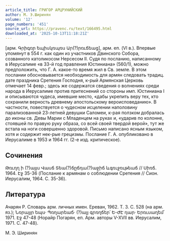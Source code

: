 ```yaml
---
article_title: ГРИГОР АРЦРУНИЙСКИЙ
author: М. Э.Ширинян
volume: '12'
page_numbers: '451'
source_url: https://pravenc.ru/text/166495.html
downloaded_at: '2025-10-13T11:18:21Z'
---
```


[арм. Գրիգռր եպիսկռպռս Ար(?)րռւճեաց], арм. еп. (VI в.). Впервые упомянут в 554 г. как один из участников Двинского Собора, созванного католикосом Нерсесом II. Судя по посланию, написанному в Иерусалиме «в 33-й год правления Юстиниана» (560/1), можно предположить, что Г. А. какое-то время жил в Св. земле. В этом послании обосновывается необходимость для армян следовать традиц. дате праздника Сретения Господня, к-рый Армянская Церковь отмечает 14 февр.; здесь же содержатся сведения о волнениях среди народа в Иерусалиме против притеснений со стороны имп. Юстиниана I и описываются чудеса, имевшие место, «дабы укрепить веру тех, кто сохранили верность древнему апостольскому вероисповеданию». В частности, повествуется о чудесном исцелении наполовину парализованной 23-летней девушки Саломеи, к-рая ползком добралась до иконы св. Девы Марии с Младенцем на руках и, «ударив по колонне, стоявшей по правую руку образа, со всей своей твердой верой», тут же встала на ноги совершенно здоровой. Письмо написано ясным языком, хотя и содержит нек-рые грецизмы. Послание Г. А. опубликовано в Иерусалиме в 1953 и 1964 гг. (2-е изд. критическое).

## Сочинения

Թռւղղ ի (?)այյս Վասճ Տեա(?)ճըճդա(?)աջիճ ևգռւջռւթեաճ // Սիռճ. 1964. Էջ 35-36 (Послание к армянам о соблюдении Сретения // Сион. Иерусалим, 1964. С. 35-36).

## Литература

Ачарян Р. Словарь арм. личных имен. Ереван, 1962. Т. 3. С. 528 (на арм. яз.); Նռրայյր եպս· Պռղարեաճ· (?)այյ գրռղճեր՛ Ե-ԺԷ դար· Երռւսաղեմ՛ 1971. Էջ 47-48 (Норайр Погарян, еп. Арм. авторы V-XVII вв. Иерусалим, 1971. С. 47-48).

М. Э.  Ширинян
